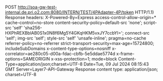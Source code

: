 POST http://soa-gw-test-internal.de.pri.o2.com:8080/INTERN/TEST/4PAdapter-4P/token HTTP/1.1)
Response headers:
	X-Powered-By=Express
		access-control-allow-origin=*
	cache-control=no-store
	content-security-policy=default-src 'none'; script-src 'self' 'sha256-HXPhREXBblAB0S1x0N8f6Mg5Y4GKqHKM5vxJY7ccbYI='; connect-src 'self'; img-src 'self'; style-src 'self' 'unsafe-inline';
 		pragma=no-cache
		referrer-policy=no-referrer
		strict-transport-security=max-age=15724800; includeSubDomains
		x-content-type-options=nosniff
		x-correlator=ae280c05-d00a-fdac-cbfb-5e5ddae5774d
		x-frame-options=SAMEORIGIN
		x-xss-protection=1; mode=block
		Content-Type=application/json;charset=UTF-8
		Date=Tue, 09 Jul 2024 08:15:43 GMT
		Server=Layer7-API-Gateway
	Response content type: application/json; charset=UTF-8
